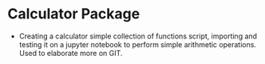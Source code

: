 # Calculator Package

* Creating a calculator simple collection of functions script, importing and testing it on a jupyter notebook to perform simple arithmetic operations. Used to elaborate more on GIT.
